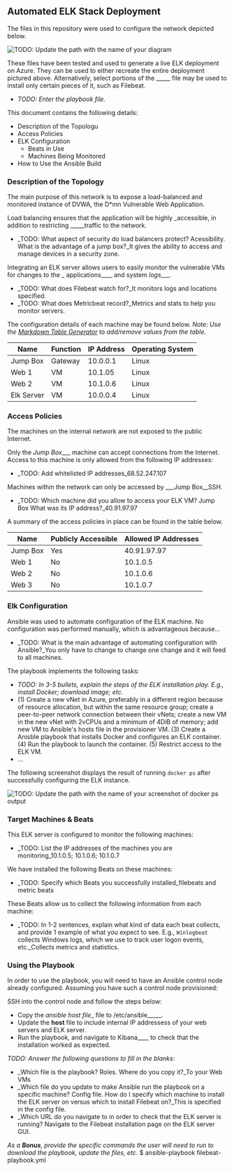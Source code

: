 ## Automated ELK Stack Deployment

The files in this repository were used to configure the network depicted below.

![TODO: Update the path with the name of your diagram](Images/diagram_filename.png)

These files have been tested and used to generate a live ELK deployment on Azure. They can be used to either recreate the entire deployment pictured above. Alternatively, select portions of the _____ file may be used to install only certain pieces of it, such as Filebeat.

  - _TODO: Enter the playbook file._

This document contains the following details:
- Description of the Topologu
- Access Policies
- ELK Configuration
  - Beats in Use
  - Machines Being Monitored
- How to Use the Ansible Build


### Description of the Topology

The main purpose of this network is to expose a load-balanced and monitored instance of DVWA, the D*mn Vulnerable Web Application.

Load balancing ensures that the application will be highly _accessible, in addition to restricting _____traffic to the network.
- _TODO: What aspect of security do load balancers protect? Acessibility. What is the advantage of a jump box?_It gives the ability to access and manage devices in a security zone.

Integrating an ELK server allows users to easily monitor the vulnerable VMs for changes to the _ applications____ and system _logs____.
- _TODO: What does Filebeat watch for?_It monitors logs and locations specified.
- _TODO: What does Metricbeat record?_Metrics and stats to help you monitor servers.

The configuration details of each machine may be found below.
_Note: Use the [Markdown Table Generator](http://www.tablesgenerator.com/markdown_tables) to add/remove values from the table_.

| Name     | Function | IP Address | Operating System |
|----------|----------|------------|------------------|
| Jump Box | Gateway  | 10.0.0.1   | Linux            |
| Web 1    | VM      | 10.1.05     | Linux            |
| Web 2    |    VM    | 10.1.0.6   | Linux            |
| Elk Server|   VM    | 10.0.0.4   | Linux            |

### Access Policies

The machines on the internal network are not exposed to the public Internet. 

Only the _Jump Box____ machine can accept connections from the Internet. Access to this machine is only allowed from the following IP addresses:
- _TODO: Add whitelisted IP addresses_68.52.247.107

Machines within the network can only be accessed by ___Jump Box__SSH.
- _TODO: Which machine did you allow to access your ELK VM? Jump Box What was its IP address?_40.91.97.97

A summary of the access policies in place can be found in the table below.

| Name     | Publicly Accessible | Allowed IP Addresses |
|----------|---------------------|----------------------|
| Jump Box | Yes                 | 40.91.97.97          |
| Web 1    | No                  | 10.1.0.5             |
| Web 2    | No                  | 10.1.0.6             |
| Web 3    | No                  | 10.1.0.7             |

### Elk Configuration

Ansible was used to automate configuration of the ELK machine. No configuration was performed manually, which is advantageous because...
- _TODO: What is the main advantage of automating configuration with Ansible?_You only have to change to change one change and it will feed to all machines. 

The playbook implements the following tasks:
- _TODO: In 3-5 bullets, explain the steps of the ELK installation play. E.g., install Docker; download image; etc._
- (1) Create a new vNet in Azure, preferably in a different region because of resource allocation, but within the same resource group; create a peer-to-peer network connection between their vNets; create a new VM in the new vNet with 2vCPUs and a minimum of 4DiB of memory; add new VM to Ansible's hosts file in the provisioner VM.
  (3) Create a Anisble playbook that installs Docker and configures an ELK container.
  (4) Run the playbook to launch the container.
  (5) Restrict access to the ELK VM.
- ...

The following screenshot displays the result of running `docker ps` after successfully configuring the ELK instance.

![TODO: Update the path with the name of your screenshot of docker ps output](Images/docker_ps_output.png)

### Target Machines & Beats
This ELK server is configured to monitor the following machines:
- _TODO: List the IP addresses of the machines you are monitoring_10.1.0.5; 10.1.0.6; 10.1.0.7

We have installed the following Beats on these machines:
- _TODO: Specify which Beats you successfully installed_filebeats and metric beats

These Beats allow us to collect the following information from each machine:
- _TODO: In 1-2 sentences, explain what kind of data each beat collects, and provide 1 example of what you expect to see. E.g., `Winlogbeat` collects Windows logs, which we use to track user logon events, etc._Collects metrics and statistics. 

### Using the Playbook
In order to use the playbook, you will need to have an Ansible control node already configured. Assuming you have such a control node provisioned: 

SSH into the control node and follow the steps below:
- Copy the _ansible host file__ file to /etc/ansible_____.
- Update the __host__ file to include internal IP addressess of your web servers and ELK server.
- Run the playbook, and navigate to Kibana____ to check that the installation worked as expected.

_TODO: Answer the following questions to fill in the blanks:_
- _Which file is the playbook? Roles. Where do you copy it?_To your Web VMs
- _Which file do you update to make Ansible run the playbook on a specific machine? Config file. How do I specify which machine to install the ELK server on versus which to install Filebeat on?_This is specified in the config file.
- _Which URL do you navigate to in order to check that the ELK server is running? Navigate to the Filebeat installation page on the ELK server GUI.

_As a **Bonus**, provide the specific commands the user will need to run to download the playbook, update the files, etc._ $ ansible-playbook filebeat-playbook.yml
